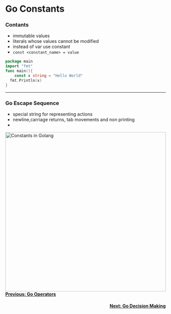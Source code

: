 # Go Constants

### Contants

- immutable values
- literals  whose values cannot be modified
- instead of var use constant
- `const <constant_name> = value`

```go
package main 
import "fmt"
func main(){
	const x string = "Hello World"
  fmt.Println(x)
}
```

---

### Go Escape Sequence

- special string for representing actions
- newline,carriage returns, tab movements and non printing
- 
<img src="./images/Untitled.png" alt="Constants in Golang"
	width="100%" height="500px%" align="left" />

---
<h4 align="left">
<p> 
   <a href="https://github.com/ZephyrAveryl777/Golang-Notes/blob/main/Operators/Go%20Operators.md"> Previous: Go Operators</a>
   </p>
</h4>


<h4 align="right">
<p>
<a href="https://github.com/ZephyrAveryl777/Golang-Notes/blob/main/Decision%20Making/Go%20Decision%20Making.md">Next: Go Decision Making </a>
<p>
</h4>
